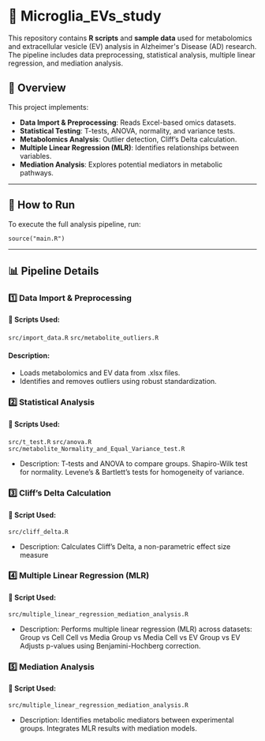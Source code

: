# 🧬 Microglia_EVs_study

This repository contains **R scripts** and **sample data** used for metabolomics and extracellular vesicle (EV) analysis in Alzheimer's Disease (AD) research. The pipeline includes data preprocessing, statistical analysis, multiple linear regression, and mediation analysis.

## 📖 Overview

This project implements:
- **Data Import & Preprocessing**: Reads Excel-based omics datasets.
- **Statistical Testing**: T-tests, ANOVA, normality, and variance tests.
- **Metabolomics Analysis**: Outlier detection, Cliff’s Delta calculation.
- **Multiple Linear Regression (MLR)**: Identifies relationships between variables.
- **Mediation Analysis**: Explores potential mediators in metabolic pathways.
---
## 🚀 How to Run
To execute the full analysis pipeline, run:
```
source("main.R")
```
---

## 📊 Pipeline Details
### 1️⃣ Data Import & Preprocessing
#### 📂 Scripts Used:
``` src/import_data.R ```
``` src/metabolite_outliers.R ```
#### Description:
- Loads metabolomics and EV data from .xlsx files.
- Identifies and removes outliers using robust standardization.


### 2️⃣ Statistical Analysis
#### 📂 Scripts Used:
``` src/t_test.R ```
``` src/anova.R ```
``` src/metabolite_Normality_and_Equal_Variance_test.R ```
- Description:
T-tests and ANOVA to compare groups.
Shapiro-Wilk test for normality.
Levene’s & Bartlett’s tests for homogeneity of variance.


### 3️⃣ Cliff’s Delta Calculation
#### 📂 Script Used:
``` src/cliff_delta.R ```
- Description:
Calculates Cliff’s Delta, a non-parametric effect size measure


### 4️⃣ Multiple Linear Regression (MLR)
#### 📂 Script Used: 
``` src/multiple_linear_regression_mediation_analysis.R ```
- Description:
Performs multiple linear regression (MLR) across datasets:
Group vs Cell
Cell vs Media
Group vs Media
Cell vs EV
Group vs EV
Adjusts p-values using Benjamini-Hochberg correction.


### 5️⃣ Mediation Analysis
#### 📂 Script Used: 
``` src/multiple_linear_regression_mediation_analysis.R ```
- Description:
Identifies metabolic mediators between experimental groups.
Integrates MLR results with mediation models.
